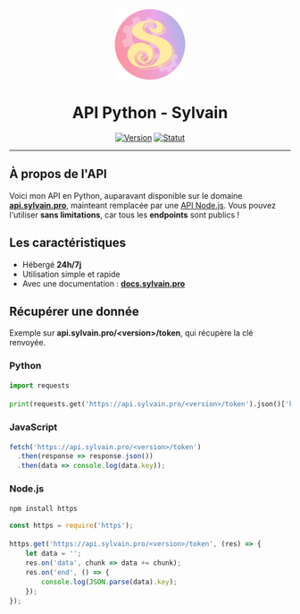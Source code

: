 <div align="center">
  <a href="https://api.sylvain.pro"><img src="https://github.com/20syldev/python-api/blob/main/src/api.png" alt="Logo" width="25%" height="auto"></a>

  # API Python - Sylvain
  [![Version](https://custom-icon-badges.demolab.com/badge/Version%20:-v1.5.0-ee6464?logo=api.sylvain.pro&labelColor=23272A)](https://github.com/20syldev/python-api/releases/latest)
  [![Statut](https://img.shields.io/badge/Statut%20:-Archivé-e39f1b?labelColor=23272A)](https://github.com/20syldev/python-api#readme)
</div>

---

## À propos de l'API
Voici mon API en Python, auparavant disponible sur le domaine **[api.sylvain.pro](https://api.sylvain.pro)**, mainteant remplacée par une [API Node.js](https://github.com/20syldev/api).
Vous pouvez l'utiliser **sans limitations**, car tous les **endpoints** sont publics !

## Les caractéristiques
- Hébergé **24h/7j**
- Utilisation simple et rapide
- Avec une documentation : **[docs.sylvain.pro](https://docs.sylvain.pro)**

## Récupérer une donnée
Exemple sur **api.sylvain.pro/\<version>/token**, qui récupère la clé renvoyée.
### Python
```py
import requests

print(requests.get('https://api.sylvain.pro/<version>/token').json()['key'])
```

### JavaScript
```js
fetch('https://api.sylvain.pro/<version>/token')
  .then(response => response.json())
  .then(data => console.log(data.key));
```

### Node.js
```
npm install https
```
```js
const https = require('https');

https.get('https://api.sylvain.pro/<version>/token', (res) => {
    let data = '';
    res.on('data', chunk => data += chunk);
    res.on('end', () => {
        console.log(JSON.parse(data).key);
    });
});
```
